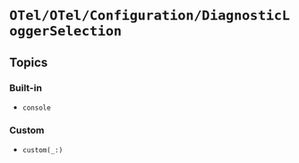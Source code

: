 # ``OTel/OTel/Configuration/DiagnosticLoggerSelection``

## Topics

### Built-in

- ``console``

### Custom

- ``custom(_:)``
